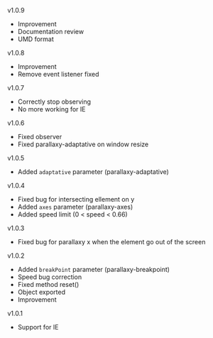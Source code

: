 v1.0.9

- Improvement
- Documentation review
- UMD format

v1.0.8

- Improvement
- Remove event listener fixed

v1.0.7

- Correctly stop observing
- No more working for IE

v1.0.6

- Fixed observer
- Fixed parallaxy-adaptative on window resize

v1.0.5

- Added `adaptative` parameter (parallaxy-adaptative)

v1.0.4

- Fixed bug for intersecting ellement on y
- Added `axes` parameter (parallaxy-axes)
- Added speed limit (0 < speed < 0.66)

v1.0.3

- Fixed bug for parallaxy x when the element go out of the screen

v1.0.2

- Added `breakPoint` parameter (parallaxy-breakpoint)
- Speed bug correction
- Fixed method reset()
- Object exported
- Improvement

v1.0.1

- Support for IE
